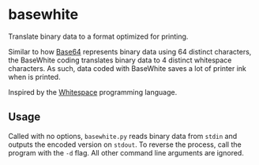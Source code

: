 basewhite
=========

Translate binary data to a format optimized for printing.

Similar to how [Base64](https://en.wikipedia.org/wiki/Base64)
represents binary data using 64 distinct characters, the BaseWhite
coding translates binary data to 4 distinct whitespace characters. As
such, data coded with BaseWhite saves a lot of printer ink when is
printed.

Inspired by the
[Whitespace](https://en.wikipedia.org/wiki/Whitespace_(programming_language))
programming language.

Usage
-----

Called with no options, `basewhite.py` reads binary data from `stdin`
and outputs the encoded version on `stdout`. To reverse the process,
call the program with the `-d` flag. All other command line arguments
are ignored.
